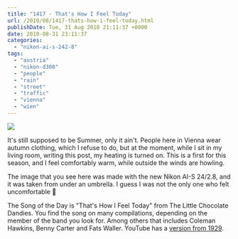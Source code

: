 ```yaml
---
title: "1417 - That's How I Feel Today"
url: /2010/08/1417-thats-how-i-feel-today.html
publishDate: Tue, 31 Aug 2010 21:11:37 +0000
date: 2010-08-31 23:11:37
categories: 
  - "nikon-ai-s-242-8"
tags: 
  - "austria"
  - "nikon-d300"
  - "people"
  - "rain"
  - "street"
  - "traffic"
  - "vienna"
  - "wien"
---
```

<a target="_blank" href="https://d25zfm9zpd7gm5.cloudfront.net/1200x1200/2010/20100831_164511_ps.jpg"><img src="https://d25zfm9zpd7gm5.cloudfront.net/0600x0600/2010/20100831_164511_ps.jpg" /></a>

It's still supposed to be Summer, only it ain't. People here in Vienna wear autumn clothing, which I refuse to do, but at the moment, while I sit in my living room, writing this post, my heating is turned on. This is a first for this season, and I feel comfortably warm, while outside the winds are howling.

 The image that you see here was made with the new Nikon AI-S 24/2.8, and it was taken from under an umbrella. I guess I was not the only one who felt uncomfortable 🙂

The Song of the Day is "That's How I Feel Today" from The Little Chocolate Dandies. You find the song on many compilations, depending on the member of the band you look for. Among others that includes Coleman Hawkins, Benny Carter and Fats Waller. YouTube has a <a target="_blank" href="http://www.youtube.com/watch?v=z_jw404ltI4">version from 1929</a>.
